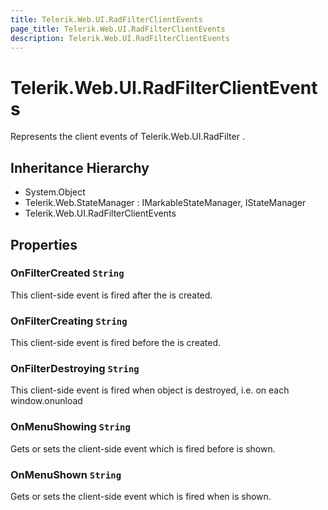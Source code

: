 ```yaml
---
title: Telerik.Web.UI.RadFilterClientEvents
page_title: Telerik.Web.UI.RadFilterClientEvents
description: Telerik.Web.UI.RadFilterClientEvents
---
```


# Telerik.Web.UI.RadFilterClientEvents

Represents the client events of Telerik.Web.UI.RadFilter .

## Inheritance Hierarchy

* System.Object
* Telerik.Web.StateManager : IMarkableStateManager, IStateManager
* Telerik.Web.UI.RadFilterClientEvents

## Properties

###  OnFilterCreated `String`

This client-side event is fired after the 
             is created.

###  OnFilterCreating `String`

This client-side event is fired before the 
             is created.

###  OnFilterDestroying `String`

This client-side event is fired when  object is
            destroyed, i.e. on each window.onunload

###  OnMenuShowing `String`

Gets or sets the client-side event which is fired before  is shown.

###  OnMenuShown `String`

Gets or sets the client-side event which is fired when  is shown.

